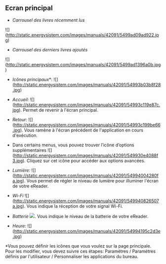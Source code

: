 ## Ecran principal

- *Carrousel des livres récemment lus*

![] (http://static.energysistem.com/images/manuals/42091/5499ad09ad922.jpg)

- *Carrousel des derniers livres ajoutés*

![] (http://static.energysistem.com/images/manuals/42091/5499ad1396a0b.jpg)

- *Icônes principaux**: ![] (http://static.energysistem.com/images/manuals/42091/54993b03b8f28.jpg)

- *Accueil:* ![] (http://static.energysistem.com/images/manuals/42091/54993c119e87c.jpg). Permet de revenir à l'écran principal.

- *Retour:* ![] (http://static.energysistem.com/images/manuals/42091/54993c199be66.jpg). Vous ramène à l'écran précédent de l'application en cours d'exécution. 

- Dans certains menus, vous pouvez trouver l’icône d’options supplémentaires ![] (http://static.energysistem.com/images/manuals/42091/549930e4088f3.jpg). Cliquez sur cet icône pour accéder aux options avancées.

- *Lumière:* ![] (http://static.energysistem.com/images/manuals/42091/54994004280fa.jpg). Vous permet de régler le niveau de lumière pour illuminer l'écran de votre eReader.

- *Wi-Fi* ![] (http://static.energysistem.com/images/manuals/42091/549940826507a.jpg). Vous indique la réception de votre signal Wi-Fi.

- *Batterie* ![](http://static.energysistem.com/images/manuals/42091/549940f9ab6fb.jpg). Vous indique le niveau de la batterie de votre eReader.

- *Heure:* ![] (http://static.energysistem.com/images/manuals/42091/54994195c2d3e.jpg)

*Vous pouvez définir les icônes que vous voulez sur la page principale. Pour les modifier, vous devez suivre ces étapes: Paramètres / Paramètres définis par l'utilisateur / Personnaliser les applications du bureau.
